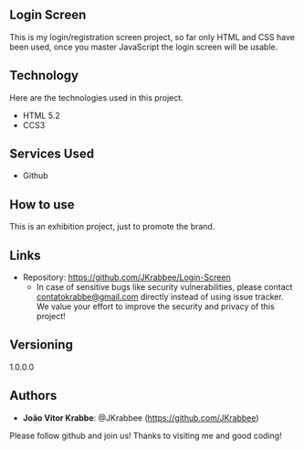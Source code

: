 ## Login Screen 
 
This is my login/registration screen project, so far only HTML and CSS have been used, once you master JavaScript the login screen will be usable.
 
## Technology 
 
Here are the technologies used in this project.
 
* HTML 5.2
* CCS3
 
 
## Services Used
 
* Github
 
 
## How to use
 
This is an exhibition project, just to promote the brand.

 
## Links
 
  - Repository: https://github.com/JKrabbee/Login-Screen
    - In case of sensitive bugs like security vulnerabilities, please contact
      contatokrabbe@gmail.com directly instead of using issue tracker. We value your effort
      to improve the security and privacy of this project!
 
 
## Versioning
 
1.0.0.0
 
 
## Authors
 
* **João Vitor Krabbe**: @JKrabbee (https://github.com/JKrabbee)
 
 
Please follow github and join us!
Thanks to visiting me and good coding!
